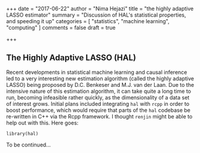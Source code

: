 +++
date = "2017-06-22"
author = "Nima Hejazi"
title = "the highly adaptive LASSO estimator"
summary = "Discussion of HAL's statistical properties, and speeding it up"
categories = [ "statistics", "machine learning", "computing" ]
comments = false
draft = true

+++

## The Highly Adaptive LASSO (HAL)

Recent developments in statistical machine learning and causal inference led to
a very interesting new estimation algorithm (called the highly adaptive LASSO)
being proposed by D.C. Benkeser and M.J. van der Laan. Due to the intensive
nature of this estimation algorithm, it can take quite a long time to run,
becoming infeasible rather quickly, as the dimensionality of a data set of
interest grows. Initial plans included integrating `hal` with `rcpp` in order to
boost performance, which would require that parts of the `hal` codebase be
re-written in C++ via the Rcpp framework. I thought `renjin` might be able to
help out with this. Here goes:

```{r}
library(hal)
```

To be continued...

